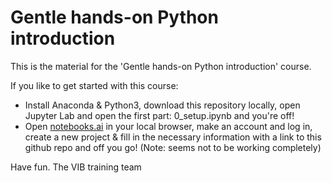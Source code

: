 # Gentle hands-on Python introduction
This is the material for the 'Gentle hands-on Python introduction' course. 

If you like to get started with this course:
- Install Anaconda & Python3, download this repository locally, open Jupyter Lab and open the first part: 0_setup.ipynb and you're off! 
- Open [notebooks.ai](https://notebooks.ai/) in your local browser, make an account and log in, create a new project & fill in the necessary information with a link to this github repo and off you go! (Note: seems not to be working completely)



Have fun.
The VIB training team

